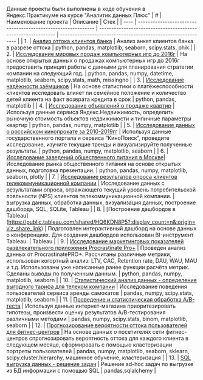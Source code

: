 Данные проекты были выполнены в ходе обучения в Яндекс.Практикуме на курсе "Аналитик данных Плюс"
| #    | Наименование проекта                | Описание                                                     | Стек                                                         |
| ---- | ------------------------------------------------------------ | ------------------------------------------------------------ | ------------------------------------------------------------ |
| 1.   | [Анализ оттока клиентов банка](https://github.com/AbramovaMarya/Portfolio/tree/main/Анализ%20оттока%20клиентов%20банка) | Анализ анкет клиентов банка в разрезе оттока | python, pandas, matplotlib, seaborn, scipy.stats, phik       |
| 2.   | [Исследование мировых продаж компьютерных игр до 2016г](https://github.com/AbramovaMarya/Portfolio/tree/main/Исследование%20мировых%20продаж%20компьютерных%20игр%20до%202016г) | На основе открытых данных о продажах компьютерных игр до 2016г предоставить принцип работы с данными для планирования стратегии компании на следующий год. | python, pandas, numpy, datetime, matplotlib, seaborn, scipy.stats, math, missingno      |
| 3.   | [Исследование надёжности заёмщиков](https://github.com/AbramovaMarya/Portfolio/tree/main/Исследование%20надёжности%20заёмщиков) | На основе статистики о платёжеспособности клиентов исследовать влияет ли семейное положение и количество детей клиента на факт возврата кредита в срок | python, pandas, matplotlib       |
| 4.   | [Исследование объявлений о продаже квартир](https://github.com/AbramovaMarya/Portfolio/tree/main/Исследование%20объявлений%20о%20продаже%20квартир) | Используя данные сервиса Яндекс.Недвижимость, определить рыночную стоимость объектов недвижимости и типичные параметры квартир | python, pandas, numpy, matplotlib |
| 5.   | [Исследование данных о российском кинопрокате за 2010-2019гг](https://github.com/AbramovaMarya/Portfolio/tree/main/Исследование%20данных%20о%20российском%20кинопрокате%20за%202010-2019гг) | Используя данные государственного портала и сервиса “КиноПоиск”, проведите исследование, изучите текущие тренды и визуализируйте полученные результаты. | python, pandas, numpy, matplotlib, seaborn |
| 6.   | [Исследование заведений общественного питания в Москве](https://github.com/AbramovaMarya/Portfolio/tree/main/Исследование%20заведений%20общественного%20питания%20в%20Москве)| Исследование рынка общественного питания на основе открытых данных, подготовка презентации. | python, pandas, numpy, matplotlib, seaborn, plotly |
| 7.   | [Исследование результатов опроса клиентов телекоммуникационной компании](https://github.com/AbramovaMarya/Portfolio/tree/main/Исследование%20результатов%20опроса%20клиентов%20телекоммуникационной%20компании) | Исследование данных с результатами опроса, отражающего текущий уровень потребительской лояльности (NPS) клиентов телекоммуникационной компании. | выгрузка данных, обработка данных, визуализация данных, построение дашборда, SQL, SQLite, Tableau |
| 8.   | [Построение дашбордов в Tableau] (https://public.tableau.com/shared/HQ6KDN8P5?:display_count=n&:origin=viz_share_link) | Подготовлен интерактивный дашборд на основе данных о конференциях. Для создания дашбордов использован BI-инструмент Tableau. | Tableau |
| 9.   | [Исследование маркетинговых показателей развлекательного приложения Procrastinate Pro+](https://github.com/AbramovaMarya/Portfolio/tree/main/Исследование%20маркетинговых%20показателей%20развлекательного%20приложения%20Procrastinate%20Pro%2B) | Проведен анализ данных от ProcrastinatePRO+. Рассчитаны различные метрики, использован когортный анализ: LTV, CAC, Retention rate, DAU, WAU, MAU и т.д. Использованы уже написанные ранее функции расчёта метрик. Сделаны выводы по полученным данным. | python, pandas, numpy, matplotlib, seaborn |
| 10.   | [Статистический анализ данных - определение выгодного тарифа для телеком компании](https://github.com/AbramovaMarya/Portfolio/tree/main/Статистический%20анализ%20данных) | Исследование поведения пользователей сервиса аренды самокатов | pandas, numpy, scipy.stats, matplotlib, seaborn |
| 11.   | [Проведение и статистическая обработка А/В-теста](https://github.com/AbramovaMarya/Portfolio/tree/main/Проведение%20и%20статистическая%20обработка%20АВ-теста) | Используя данные интернет-магазина приоритезировать гипотезы, произвести оценку результатов A/B-тестирования различными методами | pandas, numpy, scipy.stats, binom, matplotlib, seaborn |
| 12.  | [Прогнозирование вероятности оттока пользователей для фитнес-центров](https://github.com/AbramovaMarya/Portfolio/tree/main/Прогнозирование%20вероятности%20оттока%20пользователей%20для%20фитнес-центров) | На основе данных о посетителях сети фитнес-центров спрогнозировать вероятность оттока для каждого клиента в следующем месяце, сформировать с помощью кластеризации портреты пользователей | pandas, numpy, matplotlib, seaborn, sklearn, scipy.cluster.hierarchy, машинное обучение, кластеризация |
| 13.  | [SQL выгрузка данных - решение задач](https://github.com/AbramovaMarya/Portfolio/tree/main/SQL%20выгрузка%20данных) | Решение ad-hoc задач по выгрузке из БД информации с помощью SQL | pandas,sqlalchemy |

